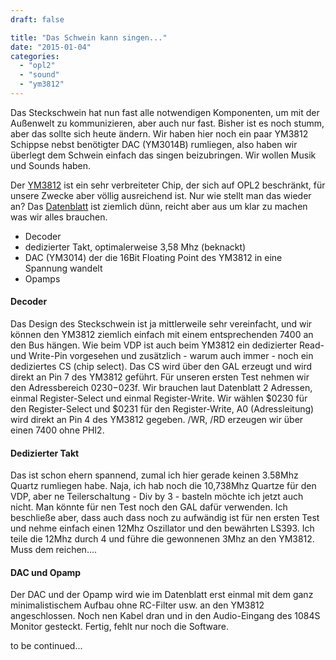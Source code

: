 ```yaml
---
draft: false

title: "Das Schwein kann singen..."
date: "2015-01-04"
categories: 
  - "opl2"
  - "sound"
  - "ym3812"
---
```


Das Steckschwein hat nun fast alle notwendigen Komponenten, um mit der Außenwelt zu kommunizieren, aber auch nur fast. Bisher ist es noch stumm, aber das sollte sich heute ändern. Wir haben hier noch ein paar YM3812 Schippse nebst benötigter DAC (YM3014B) rumliegen, also haben wir überlegt dem Schwein einfach das singen beizubringen. Wir wollen Musik und Sounds haben.

Der [YM3812](http://de.wikipedia.org/wiki/Yamaha_YM3812) ist ein sehr verbreiteter Chip, der sich auf OPL2 beschränkt, für unsere Zwecke aber völlig ausreichend ist. Nur wie stellt man das wieder an? Das [Datenblatt](http://www.vgmpf.com/Docs/YM3812%20-%20Manual.pdf) ist ziemlich dünn, reicht aber aus um klar zu machen was wir alles brauchen.

- Decoder
- dedizierter Takt, optimalerweise 3,58 Mhz (beknackt)
- DAC (YM3014) der die 16Bit Floating Point des YM3812 in eine Spannung wandelt
- Opamps

#### Decoder

Das Design des Steckschwein ist ja mittlerweile sehr vereinfacht, und wir können den YM3812 ziemlich einfach mit einem entsprechenden 7400 an den Bus hängen. Wie beim VDP ist auch beim YM3812 ein dedizierter Read- und Write-Pin vorgesehen und zusätzlich - warum auch immer - noch ein dediziertes CS (chip select). Das CS wird über den GAL erzeugt und wird direkt an Pin 7 des YM3812 geführt. Für unseren ersten Test nehmen wir den Adressbereich $0230-$023f. Wir brauchen laut Datenblatt 2 Adressen, einmal Register-Select und einmal Register-Write. Wir wählen $0230 für den Register-Select und $0231 für den Register-Write, A0 (Adressleitung) wird direkt an Pin 4 des YM3812 gegeben. /WR, /RD erzeugen wir über einen 7400 ohne PHI2.

#### Dedizierter Takt

Das ist schon ehern spannend, zumal ich hier gerade keinen 3.58Mhz Quartz rumliegen habe. Naja, ich hab noch die 10,738Mhz Quartze für den VDP, aber ne Teilerschaltung - Div by 3 - basteln möchte ich jetzt auch nicht. Man könnte für nen Test noch den GAL dafür verwenden. Ich beschließe aber, dass auch dass noch zu aufwändig ist für nen ersten Test und nehme einfach einen 12Mhz Oszillator und den bewährten LS393. Ich teile die 12Mhz durch 4 und führe die gewonnenen 3Mhz an den YM3812. Muss dem reichen....

#### DAC und Opamp

Der DAC und der Opamp wird wie im Datenblatt erst einmal mit dem ganz minimalistischem Aufbau ohne RC-Filter usw. an den YM3812 angeschlossen. Noch nen Kabel dran und in den Audio-Eingang des 1084S Monitor gesteckt. Fertig, fehlt nur noch die Software.

to be continued...
